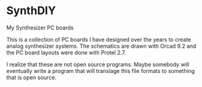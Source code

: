 # SynthDIY
My Synthesizer PC boards

This is a collection of PC boards I have designed over the years to create analog synthesizer systems.  The schematics are 
drawn with Orcad 9.2 and the PC board layouts were done with Protel 2.7.

I realize that these are not open source programs.  Maybe somebody will eventually write 
a program that will translage this file formats to something
that is open source.
